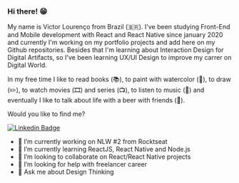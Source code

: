 ### Hi there! 😁

My name is Victor Lourenço from Brazil (🇧🇷). I've been studying Front-End and Mobile development with React and React Native since january 2020 and currently I'm working on my portfolio projects and add here on my Github repositories. Besides that I'm learning about Interaction Design for Digital Artifacts, so I've been learning UX/UI Design to improve my carrer on Digital World.

In my free time I like to read books (📚), to paint with watercolor (🎨), to draw (✏️), to watch movies (🎞️) and series (📺), to listen to music (🎵) and eventually I like to talk about life with a beer with friends (🍺).

Would you like to find me?

[![Linkedin Badge](https://img.shields.io/badge/-LinkedIn-blue?style=flat-square&logo=Linkedin&logoColor=white&link=https://www.linkedin.com/in/victor-louren%C3%A7o-a17a34140/)](https://www.linkedin.com/in/victor-louren%C3%A7o-a17a34140/)

- 🔭 I’m currently working on NLW #2 from Rocktseat
- 🌱 I’m currently learning ReactJS, React Native and Node.js
- 👯 I’m looking to collaborate on React/React Native projects
- 🤔 I’m looking for help with freelancer career
- 💬 Ask me about Design Thinking
